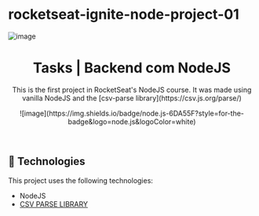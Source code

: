 # rocketseat-ignite-node-project-01

![image](https://app.rocketseat.com.br/_next/image?url=%2Fassets%2Flogos%2Fignite.svg&w=256&q=75)

<h1 align="center"> Tasks | Backend com NodeJS  </h1>

<p align="center">
This is the first project in RocketSeat's NodeJS course. It was made using vanilla NodeJS and the [csv-parse library](https://csv.js.org/parse/) 



<p align="center">
  ![image](https://img.shields.io/badge/node.js-6DA55F?style=for-the-badge&logo=node.js&logoColor=white)
</p>

<br>


## 🚀 Technologies

This project uses the following technologies: 

- NodeJS
- [CSV PARSE LIBRARY](https://csv.js.org/parse/) 



